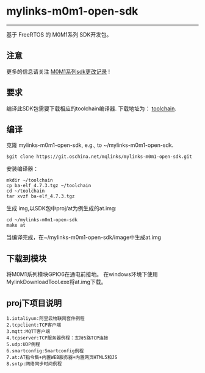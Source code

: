 # mylinks-m0m1-open-sdk #

----------

基于 FreeRTOS 的 M0M1系列 SDK开发包。
   
## 注意 ##

更多的信息请关注 [M0M1系列sdk更改记录](http://git.oschina.net/mqlinks/mylinks-m0m1-open-sdk/wikis/M0M1系列sdk更改记录) !

## 要求 ##

编译此SDK包需要下载相应的toolchain编译器.
下载地址为： [toolchain](https://pan.baidu.com/s/1qY7EEp2).


  
## 编译 ##

克隆 mylinks-m0m1-open-sdk, e.g., to ~/mylinks-m0m1-open-sdk.
```
$git clone https://git.oschina.net/mqlinks/mylinks-m0m1-open-sdk.git
```

安装编译器：
```
mkdir ~/toolchain
cp ba-elf_4.7.3.tgz ~/toolchain
cd ~/toolchain
tar xvzf ba-elf_4.7.3.tgz
```

生成 img,以SDK包中proj/at为例生成的at.img:
``` 
cd ~/mylinks-m0m1-open-sdk
make at
```

当编译完成，在~/mylinks-m0m1-open-sdk/image中生成at.img   


## 下载到模块 ##

将M0M1系列模块GPIO6在通电前接地。
在windows环境下使用MylinkDownloadTool.exe将at.img下载。

## proj下项目说明 ##
```
1.iotaliyun:阿里云物联网套件例程
2.tcpclient:TCP客户端
3.mqtt:MQTT客户端
4.tcpserver:TCP服务器例程：支持5路TCP连接
5.udp:UDP例程
6.smartconfig:Smartconfig例程
7.at:AT指令集+内置WEB服务器+内置网页HTML5和JS
8.sntp:网络同步时间例程
```


